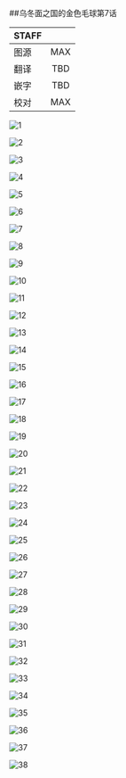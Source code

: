 ##乌冬面之国的金色毛球第7话

| STAFF | |
| :--- |:---:|
| 图源 | MAX |
| 翻译 | TBD |
| 嵌字 | TBD |
| 校对 | MAX |

![1](https://github.com/MUSICGAMEDOG/Udonnokuni/blob/master/weibo/7/7-1.jpg)

![2](https://github.com/MUSICGAMEDOG/Udonnokuni/blob/master/weibo/7/7-2.jpg)

![3](https://github.com/MUSICGAMEDOG/Udonnokuni/blob/master/weibo/7/7-3.jpg)

![4](https://github.com/MUSICGAMEDOG/Udonnokuni/blob/master/weibo/7/7-4.jpg)

![5](https://github.com/MUSICGAMEDOG/Udonnokuni/blob/master/weibo/7/7-5.jpg)

![6](https://github.com/MUSICGAMEDOG/Udonnokuni/blob/master/weibo/7/7-6.jpg)

![7](https://github.com/MUSICGAMEDOG/Udonnokuni/blob/master/weibo/7/7-7.jpg)

![8](https://github.com/MUSICGAMEDOG/Udonnokuni/blob/master/weibo/7/7-8.jpg)

![9](https://github.com/MUSICGAMEDOG/Udonnokuni/blob/master/weibo/7/7-9.jpg)

![10](https://github.com/MUSICGAMEDOG/Udonnokuni/blob/master/weibo/7/7-10.jpg)

![11](https://github.com/MUSICGAMEDOG/Udonnokuni/blob/master/weibo/7/7-11.jpg)

![12](https://github.com/MUSICGAMEDOG/Udonnokuni/blob/master/weibo/7/7-12.jpg)

![13](https://github.com/MUSICGAMEDOG/Udonnokuni/blob/master/weibo/7/7-13.jpg)

![14](https://github.com/MUSICGAMEDOG/Udonnokuni/blob/master/weibo/7/7-14.jpg)

![15](https://github.com/MUSICGAMEDOG/Udonnokuni/blob/master/weibo/7/7-15.jpg)

![16](https://github.com/MUSICGAMEDOG/Udonnokuni/blob/master/weibo/7/7-16.jpg)

![17](https://github.com/MUSICGAMEDOG/Udonnokuni/blob/master/weibo/7/7-17.jpg)

![18](https://github.com/MUSICGAMEDOG/Udonnokuni/blob/master/weibo/7/7-18.jpg)

![19](https://github.com/MUSICGAMEDOG/Udonnokuni/blob/master/weibo/7/7-19.jpg)

![20](https://github.com/MUSICGAMEDOG/Udonnokuni/blob/master/weibo/7/7-20.jpg)

![21](https://github.com/MUSICGAMEDOG/Udonnokuni/blob/master/weibo/7/7-21.jpg)

![22](https://github.com/MUSICGAMEDOG/Udonnokuni/blob/master/weibo/7/7-22.jpg)

![23](https://github.com/MUSICGAMEDOG/Udonnokuni/blob/master/weibo/7/7-23.jpg)

![24](https://github.com/MUSICGAMEDOG/Udonnokuni/blob/master/weibo/7/7-24.jpg)

![25](https://github.com/MUSICGAMEDOG/Udonnokuni/blob/master/weibo/7/7-25.jpg)

![26](https://github.com/MUSICGAMEDOG/Udonnokuni/blob/master/weibo/7/7-26.jpg)

![27](https://github.com/MUSICGAMEDOG/Udonnokuni/blob/master/weibo/7/7-27.jpg)

![28](https://github.com/MUSICGAMEDOG/Udonnokuni/blob/master/weibo/7/7-28.jpg)

![29](https://github.com/MUSICGAMEDOG/Udonnokuni/blob/master/weibo/7/7-29.jpg)

![30](https://github.com/MUSICGAMEDOG/Udonnokuni/blob/master/weibo/7/7-30.jpg)

![31](https://github.com/MUSICGAMEDOG/Udonnokuni/blob/master/weibo/7/7-31.jpg)

![32](https://github.com/MUSICGAMEDOG/Udonnokuni/blob/master/weibo/7/7-32.jpg)

![33](https://github.com/MUSICGAMEDOG/Udonnokuni/blob/master/weibo/7/7-33.jpg)

![34](https://github.com/MUSICGAMEDOG/Udonnokuni/blob/master/weibo/7/7-34.jpg)

![35](https://github.com/MUSICGAMEDOG/Udonnokuni/blob/master/weibo/7/7-35.jpg)

![36](https://github.com/MUSICGAMEDOG/Udonnokuni/blob/master/weibo/7/7-36.jpg)

![37](https://github.com/MUSICGAMEDOG/Udonnokuni/blob/master/weibo/7/7-37.jpg)

![38](https://github.com/MUSICGAMEDOG/Udonnokuni/blob/master/weibo/7/7-38.jpg)

